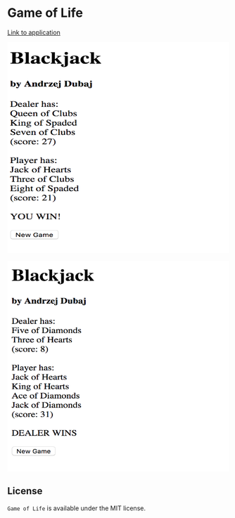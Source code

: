 # Game of Life

[Link to application](https://coffeina.github.io/Blackjack/)

<p align="center">
  <img width="640" height="480" src="assets/1.png">
</p>

<p align="center">
  <img width="640" height="480" src="assets/2.png">
</p>


## License
`Game of Life` is available under the MIT license.
